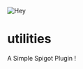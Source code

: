 ![Hey](https://github.com/Lygaen/utilities/workflows/a/badge.svg)
# utilities
A Simple Spigot Plugin !
